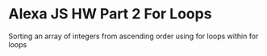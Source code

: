 # Alexa JS HW Part 2 For Loops
 Sorting an array of integers from ascending order using for loops within for loops
